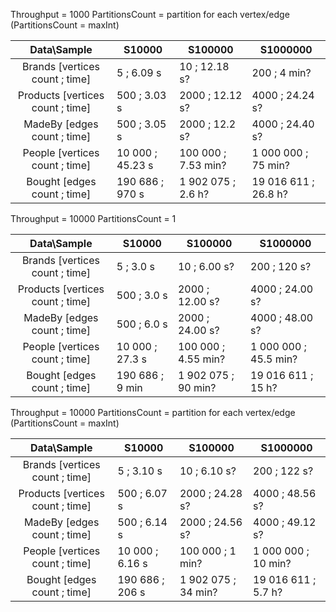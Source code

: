 Throughput = 1000
PartitionsCount = partition for each vertex/edge (PartitionsCount = maxInt)

| Data\Sample                      | S10000           | S100000             | S1000000             |
|:--------------------------------:|------------------|---------------------|----------------------|
| Brands [vertices count ; time]   | 5 ; 6.09 s       | 10 ; 12.18 s?       | 200 ; 4 min?         |
| Products [vertices count ; time] | 500 ; 3.03 s     | 2000 ; 12.12 s?     | 4000 ; 24.24 s?      |
| MadeBy [edges count ; time]      | 500 ; 3.05 s     | 2000 ; 12.2 s?      | 4000 ; 24.40 s?      |
| People [vertices count ; time]   | 10 000 ; 45.23 s | 100 000 ; 7.53 min? | 1 000 000 ; 75 min?  |
| Bought [edges count ; time]      | 190 686 ; 970 s  | 1 902 075 ; 2.6 h?  | 19 016 611 ; 26.8 h? |


Throughput = 10000
PartitionsCount = 1

| Data\Sample                      | S10000          | S100000             | S1000000              |
|:--------------------------------:|-----------------|---------------------|-----------------------|
| Brands [vertices count ; time]   | 5 ; 3.0 s       | 10 ; 6.00 s?        | 200 ; 120 s?          |
| Products [vertices count ; time] | 500 ; 3.0 s     | 2000 ; 12.00 s?     | 4000 ; 24.00 s?       |
| MadeBy [edges count ; time]      | 500 ; 6.0 s     | 2000 ; 24.00 s?     | 4000 ; 48.00 s?       |
| People [vertices count ; time]   | 10 000 ; 27.3 s | 100 000 ; 4.55 min? | 1 000 000 ; 45.5 min? |
| Bought [edges count ; time]      | 190 686 ; 9 min | 1 902 075 ; 90 min? | 19 016 611 ; 15 h?    |


Throughput = 10000
PartitionsCount = partition for each vertex/edge (PartitionsCount = maxInt)

| Data\Sample                      | S10000           | S100000             | S1000000             |
|:--------------------------------:|------------------|---------------------|----------------------|
| Brands [vertices count ; time]   | 5 ; 3.10 s       | 10 ; 6.10 s?        | 200 ; 122 s?         |
| Products [vertices count ; time] | 500 ; 6.07 s     | 2000 ; 24.28 s?     | 4000 ; 48.56 s?      |
| MadeBy [edges count ; time]      | 500 ; 6.14 s     | 2000 ; 24.56 s?     | 4000 ; 49.12 s?      |
| People [vertices count ; time]   | 10 000 ; 6.16 s  | 100 000 ; 1 min?    | 1 000 000 ; 10 min?  |
| Bought [edges count ; time]      | 190 686 ; 206 s  | 1 902 075 ; 34 min? | 19 016 611 ; 5.7 h?  |


